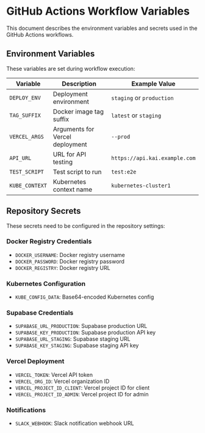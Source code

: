 # GitHub Actions Workflow Variables

This document describes the environment variables and secrets used in the GitHub Actions workflows.

## Environment Variables

These variables are set during workflow execution:

| Variable | Description | Example Value |
|----------|-------------|---------------|
| `DEPLOY_ENV` | Deployment environment | `staging` or `production` |
| `TAG_SUFFIX` | Docker image tag suffix | `latest` or `staging` |
| `VERCEL_ARGS` | Arguments for Vercel deployment | `--prod` |
| `API_URL` | URL for API testing | `https://api.kai.example.com` |
| `TEST_SCRIPT` | Test script to run | `test:e2e` |
| `KUBE_CONTEXT` | Kubernetes context name | `kubernetes-cluster1` |

## Repository Secrets

These secrets need to be configured in the repository settings:

### Docker Registry Credentials
- `DOCKER_USERNAME`: Docker registry username
- `DOCKER_PASSWORD`: Docker registry password
- `DOCKER_REGISTRY`: Docker registry URL

### Kubernetes Configuration
- `KUBE_CONFIG_DATA`: Base64-encoded Kubernetes config

### Supabase Credentials
- `SUPABASE_URL_PRODUCTION`: Supabase production URL
- `SUPABASE_KEY_PRODUCTION`: Supabase production API key
- `SUPABASE_URL_STAGING`: Supabase staging URL
- `SUPABASE_KEY_STAGING`: Supabase staging API key

### Vercel Deployment
- `VERCEL_TOKEN`: Vercel API token
- `VERCEL_ORG_ID`: Vercel organization ID
- `VERCEL_PROJECT_ID_CLIENT`: Vercel project ID for client
- `VERCEL_PROJECT_ID_ADMIN`: Vercel project ID for admin

### Notifications
- `SLACK_WEBHOOK`: Slack notification webhook URL
